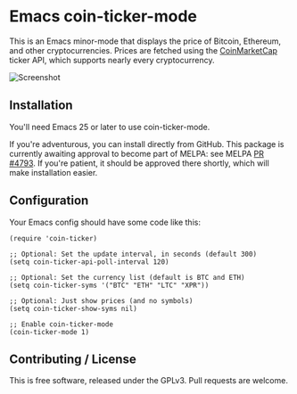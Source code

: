 # Emacs coin-ticker-mode

This is an Emacs minor-mode that displays the price of Bitcoin, Ethereum, and
other cryptocurrencies. Prices are fetched using
the [CoinMarketCap](https://coinmarketcap.com/) ticker API, which supports
nearly every cryptocurrency.

![Screenshot](https://github.com/eklitzke/coin-ticker-mode/blob/master/screenshot.png?raw=true)

## Installation

You'll need Emacs 25 or later to use coin-ticker-mode.

If you're adventurous, you can install directly from GitHub. This package is
currently awaiting approval to become part of MELPA: see
MELPA [PR #4793](https://github.com/melpa/melpa/pull/4793). If you're patient,
it should be approved there shortly, which will make installation easier.

## Configuration

Your Emacs config should have some code like this:

```elisp
(require 'coin-ticker)

;; Optional: Set the update interval, in seconds (default 300)
(setq coin-ticker-api-poll-interval 120)

;; Optional: Set the currency list (default is BTC and ETH)
(setq coin-ticker-syms '("BTC" "ETH" "LTC" "XPR"))

;; Optional: Just show prices (and no symbols)
(setq coin-ticker-show-syms nil)

;; Enable coin-ticker-mode
(coin-ticker-mode 1)
```

## Contributing / License

This is free software, released under the GPLv3. Pull requests are welcome.
